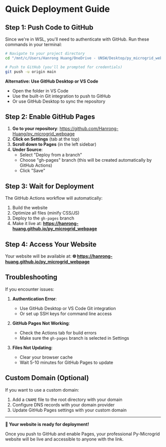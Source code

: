# Quick Deployment Guide

## Step 1: Push Code to GitHub

Since we're in WSL, you'll need to authenticate with GitHub. Run these commands in your terminal:

```bash
# Navigate to your project directory
cd "/mnt/c/Users/Hanrong Huang/OneDrive - UNSW/Desktop/py_microgrid_webpage"

# Push to GitHub (you'll be prompted for credentials)
git push -u origin main
```

**Alternative: Use GitHub Desktop or VS Code**
- Open the folder in VS Code
- Use the built-in Git integration to push to GitHub
- Or use GitHub Desktop to sync the repository

## Step 2: Enable GitHub Pages

1. **Go to your repository**: https://github.com/Hanrong-Huang/py_microgrid_webpage
2. **Click on Settings** (tab at the top)
3. **Scroll down to Pages** (in the left sidebar)
4. **Under Source**: 
   - Select "Deploy from a branch"
   - Choose "gh-pages" branch (this will be created automatically by GitHub Actions)
   - Click "Save"

## Step 3: Wait for Deployment

The GitHub Actions workflow will automatically:
1. Build the website
2. Optimize all files (minify CSS/JS)
3. Deploy to the `gh-pages` branch
4. Make it live at: **https://hanrong-huang.github.io/py_microgrid_webpage**

## Step 4: Access Your Website

Your website will be available at:
**🌐 https://hanrong-huang.github.io/py_microgrid_webpage**

## Troubleshooting

If you encounter issues:

1. **Authentication Error**: 
   - Use GitHub Desktop or VS Code Git integration
   - Or set up SSH keys for command line access

2. **GitHub Pages Not Working**:
   - Check the Actions tab for build errors
   - Make sure the `gh-pages` branch is selected in Settings

3. **Files Not Updating**:
   - Clear your browser cache
   - Wait 5-10 minutes for GitHub Pages to update

## Custom Domain (Optional)

If you want to use a custom domain:
1. Add a `CNAME` file to the root directory with your domain
2. Configure DNS records with your domain provider
3. Update GitHub Pages settings with your custom domain

---

**🚀 Your website is ready for deployment!**

Once you push to GitHub and enable Pages, your professional Py-Microgrid website will be live and accessible to anyone with the link.